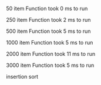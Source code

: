 50 item Function took 0 ms to run

250 item Function took 2 ms to run

500 item Function took 5 ms to run

1000 item Function took 5 ms to run

2000 item Function took 11 ms to run

3000 item Function took 5 ms to run

insertion sort